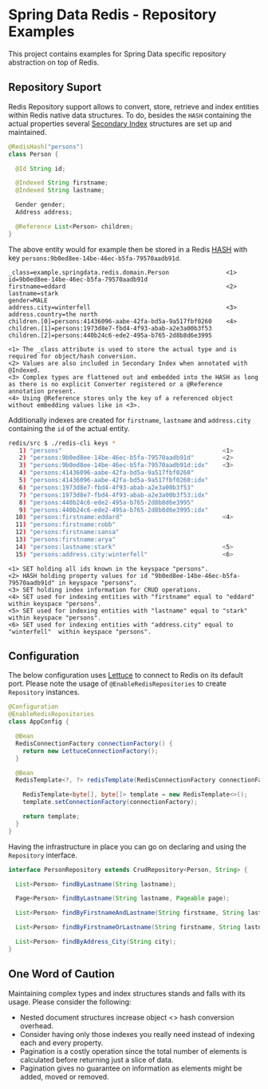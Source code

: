 # Spring Data Redis - Repository Examples #

This project contains examples for Spring Data specific repository abstraction on top of Redis.

## Repository Suport ##

Redis Repository support allows to convert, store, retrieve and index entities within Redis native data structures. To do, besides the `HASH` containing the actual properties several [Secondary Index](http://redis.io/topics/indexes) structures are set up and maintained.

```java
@RedisHash("persons")
class Person {

  @Id String id;

  @Indexed String firstname;
  @Indexed String lastname;

  Gender gender;
  Address address;

  @Reference List<Person> children;
}
```

The above entity would for example then be stored in a Redis [HASH](http://redis.io/topics/data-types#hashes) with key `persons:9b0ed8ee-14be-46ec-b5fa-79570aadb91d`.

```properties
_class=example.springdata.redis.domain.Person                <1>
id=9b0ed8ee-14be-46ec-b5fa-79570aadb91d
firstname=eddard                                             <2>
lastname=stark
gender=MALE
address.city=winterfell                                      <3>
address.country=the north
children.[0]=persons:41436096-aabe-42fa-bd5a-9a517fbf0260    <4>
children.[1]=persons:1973d8e7-fbd4-4f93-abab-a2e3a00b3f53
children.[2]=persons:440b24c6-ede2-495a-b765-2d8b8d6e3995
```
```
<1> The _class attribute is used to store the actual type and is required for object/hash conversion.
<2> Values are also included in Secondary Index when annotated with @Indexed.
<3> Complex types are flattened out and embedded into the HASH as long as there is no explicit Converter registered or a @Reference annotation present.
<4> Using @Reference stores only the key of a referenced object without embedding values like in <3>.
```

Additionally indexes are created for `firstname`, `lastname` and `address.city` containing the `id` of the actual entity.

```bash
redis/src $ ./redis-cli keys *
   1) "persons"                                             <1>
   2) "persons:9b0ed8ee-14be-46ec-b5fa-79570aadb91d"        <2>
   3) "persons:9b0ed8ee-14be-46ec-b5fa-79570aadb91d:idx"    <3>
   4) "persons:41436096-aabe-42fa-bd5a-9a517fbf0260"
   5) "persons:41436096-aabe-42fa-bd5a-9a517fbf0260:idx"
   6) "persons:1973d8e7-fbd4-4f93-abab-a2e3a00b3f53"
   7) "persons:1973d8e7-fbd4-4f93-abab-a2e3a00b3f53:idx"
   8) "persons:440b24c6-ede2-495a-b765-2d8b8d6e3995"
   9) "persons:440b24c6-ede2-495a-b765-2d8b8d6e3995:idx"
  10) "persons:firstname:eddard"                            <4>
  11) "persons:firstname:robb"
  12) "persons:firstname:sansa"
  13) "persons:firstname:arya"
  14) "persons:lastname:stark"                              <5>
  15) "persons:address.city:winterfell"                     <6>
```
```
<1> SET holding all ids known in the keyspace "persons".
<2> HASH holding property values for id "9b0ed8ee-14be-46ec-b5fa-79570aadb91d" in keyspace "persons".
<3> SET holding index information for CRUD operations.
<4> SET used for indexing entities with "firstname" equal to "eddard" within keyspace "persons".
<5> SET used for indexing entities with "lastname" equal to "stark"  within keyspace "persons".
<6> SET used for indexing entities with "address.city" equal to "winterfell"  within keyspace "persons".
```

## Configuration ##

The below configuration uses [Lettuce](https://github.com/lettuce-io/lettuce-core) to connect to Redis on its default port. Please note the usage of `@EnableRedisRepositories` to create `Repository` instances.

```java
@Configuration
@EnableRedisRepositories
class AppConfig {

  @Bean
  RedisConnectionFactory connectionFactory() {
    return new LettuceConnectionFactory();
  }

  @Bean
  RedisTemplate<?, ?> redisTemplate(RedisConnectionFactory connectionFactory) {

    RedisTemplate<byte[], byte[]> template = new RedisTemplate<>();
    template.setConnectionFactory(connectionFactory);

    return template;
  }
}
```

Having the infrastructure in place you can go on declaring and using the `Repository` interface.

```java
interface PersonRepository extends CrudRepository<Person, String> {

  List<Person> findByLastname(String lastname);

  Page<Person> findByLastname(String lastname, Pageable page);

  List<Person> findByFirstnameAndLastname(String firstname, String lastname);

  List<Person> findByFirstnameOrLastname(String firstname, String lastname);

  List<Person> findByAddress_City(String city);
}
```

## One Word of Caution ##

Maintaining complex types and index structures stands and falls with its usage. Please consider the following:

* Nested document structures increase object <> hash conversion overhead.
* Consider having only those indexes you really need instead of indexing each and every property.
* Pagination is a costly operation since the total number of elements is calculated before returning just a slice of data.
* Pagination gives no guarantee on information as elements might be added, moved or removed.
